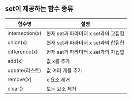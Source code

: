 ## set이 제공하는 함수 종류
|함수명|	설명|
|------|------|
|intersection(x)| 현재 set과 파라미터 x set과의 교집합|
|union(x)|현재 set과 파라미터 x set과의 합집합|
|difference(x)|현재 set과 파라미터 x set과의 차집합|
|add(x)	|값 x를 추가|
|update(리스트)	|값 여러 개를 추가|
|remove(x)	|x 요소 제거|
|clear() | 모든 요소 제거|
